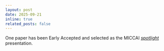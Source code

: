 ```yaml
---
layout: post
date: 2025-09-21
inline: true
related_posts: false
---
```


One paper has been Early Accepted and selected as the MICCAI *[spotlight](https://doi.org/10.48550/arXiv.2503.02481)* presentation.
